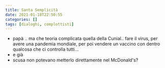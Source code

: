 ```yaml
---
title: Santa Semplicità
date: 2021-01-18T22:50:55
categories: []
tags: [dialoghi, complottisti]
---
```


- papà .. ma che teoria complicata quella della Cunial.. fare il virus, per avere una pandemia mondiale, per poi vendere un vaccino con dentro qualcosa che ci controlla tutti...
- e già
- scusa non potevano metterlo direttamente nel McDonald's?
